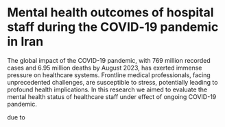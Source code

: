 # Mental health outcomes of hospital staff during the COVID‑19 pandemic in Iran

The global impact of the COVID-19 pandemic, with 769 million recorded cases and 6.95 million deaths by August 2023, has exerted immense pressure on healthcare systems. Frontline medical professionals, facing unprecedented challenges, are susceptible to stress, potentially leading to profound health implications. In this research we aimed to evaluate the mental health status of healthcare staff under effect of ongoing COVID-19 pandemic.

due to 
